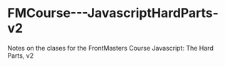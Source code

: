 # FMCourse---JavascriptHardParts-v2
Notes on the clases for the FrontMasters Course Javascript: The Hard Parts, v2
